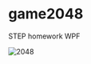 # game2048
STEP homework WPF

![2048](https://user-images.githubusercontent.com/53310896/114659053-88c0e780-9cfb-11eb-8915-9f4d56d677e9.jpg)

